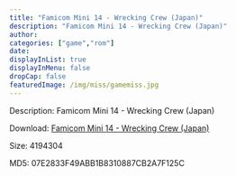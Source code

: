 ```yaml
---
title: "Famicom Mini 14 - Wrecking Crew (Japan)"
description: "Famicom Mini 14 - Wrecking Crew (Japan)"
author: 
categories: ["game","rom"]
date: 
displayInList: true
displayInMenu: false
dropCap: false
featuredImage: /img/miss/gamemiss.jpg
---
```


Description: Famicom Mini 14 - Wrecking Crew (Japan)

Download: <a style="text-decoration:underline;" href="https://mega.nz/#!GLIUWaob!2Y04pVOvmdaIiB6SRLQPmBnXLRRY5zC5oyZnCjqwqBk" target = "_blank" rel = "nofollow" > Famicom Mini 14 - Wrecking Crew (Japan)</a>

Size: 4194304

MD5: 07E2833F49ABB1B8310887CB2A7F125C

